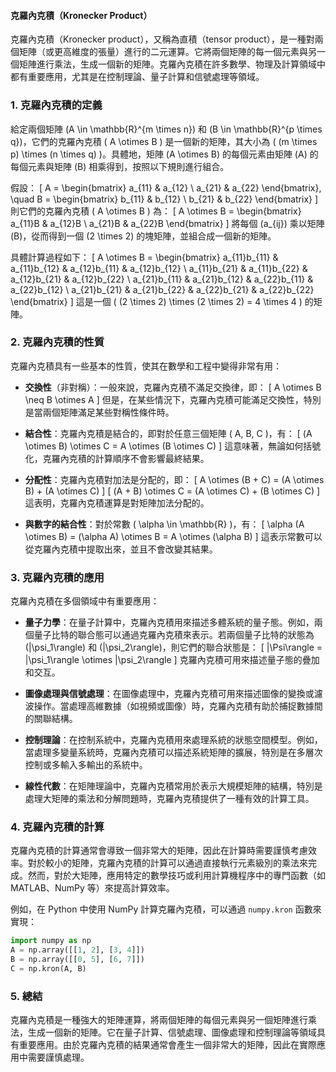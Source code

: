 #### 克羅內克積（Kronecker Product）

克羅內克積（Kronecker product），又稱為直積（tensor product），是一種對兩個矩陣（或更高維度的張量）進行的二元運算。它將兩個矩陣的每一個元素與另一個矩陣進行乘法，生成一個新的矩陣。克羅內克積在許多數學、物理及計算領域中都有重要應用，尤其是在控制理論、量子計算和信號處理等領域。

### 1. **克羅內克積的定義**

給定兩個矩陣 \(A \in \mathbb{R}^{m \times n}\) 和 \(B \in \mathbb{R}^{p \times q}\)，它們的克羅內克積 \( A \otimes B \) 是一個新的矩陣，其大小為 \( (m \times p) \times (n \times q) \)。具體地，矩陣 \(A \otimes B\) 的每個元素由矩陣 \(A\) 的每個元素與矩陣 \(B\) 相乘得到，按照以下規則進行組合。

假設：
\[
A = \begin{bmatrix}
a_{11} & a_{12} \\
a_{21} & a_{22}
\end{bmatrix}, \quad
B = \begin{bmatrix}
b_{11} & b_{12} \\
b_{21} & b_{22}
\end{bmatrix}
\]
則它們的克羅內克積 \( A \otimes B \) 為：
\[
A \otimes B = \begin{bmatrix}
a_{11}B & a_{12}B \\
a_{21}B & a_{22}B
\end{bmatrix}
\]
將每個 \(a_{ij}\) 乘以矩陣 \(B\)，從而得到一個 \(2 \times 2\) 的塊矩陣，並組合成一個新的矩陣。

具體計算過程如下：
\[
A \otimes B = \begin{bmatrix}
a_{11}b_{11} & a_{11}b_{12} & a_{12}b_{11} & a_{12}b_{12} \\
a_{11}b_{21} & a_{11}b_{22} & a_{12}b_{21} & a_{12}b_{22} \\
a_{21}b_{11} & a_{21}b_{12} & a_{22}b_{11} & a_{22}b_{12} \\
a_{21}b_{21} & a_{21}b_{22} & a_{22}b_{21} & a_{22}b_{22}
\end{bmatrix}
\]
這是一個 \( (2 \times 2) \times (2 \times 2) = 4 \times 4 \) 的矩陣。

### 2. **克羅內克積的性質**

克羅內克積具有一些基本的性質，使其在數學和工程中變得非常有用：

- **交換性**（非對稱）：一般來說，克羅內克積不滿足交換律，即：
  \[
  A \otimes B \neq B \otimes A
  \]
  但是，在某些情況下，克羅內克積可能滿足交換性，特別是當兩個矩陣滿足某些對稱性條件時。

- **結合性**：克羅內克積是結合的，即對於任意三個矩陣 \( A, B, C \)，有：
  \[
  (A \otimes B) \otimes C = A \otimes (B \otimes C)
  \]
  這意味著，無論如何括號化，克羅內克積的計算順序不會影響最終結果。

- **分配性**：克羅內克積對加法是分配的，即：
  \[
  A \otimes (B + C) = (A \otimes B) + (A \otimes C)
  \]
  \[
  (A + B) \otimes C = (A \otimes C) + (B \otimes C)
  \]
  這表明，克羅內克積運算是對矩陣加法分配的。

- **與數字的結合性**：對於常數 \( \alpha \in \mathbb{R} \)，有：
  \[
  \alpha (A \otimes B) = (\alpha A) \otimes B = A \otimes (\alpha B)
  \]
  這表示常數可以從克羅內克積中提取出來，並且不會改變其結果。

### 3. **克羅內克積的應用**

克羅內克積在多個領域中有重要應用：

- **量子力學**：在量子計算中，克羅內克積用來描述多體系統的量子態。例如，兩個量子比特的聯合態可以通過克羅內克積來表示。若兩個量子比特的狀態為 \(|\psi_1\rangle\) 和 \(|\psi_2\rangle\)，則它們的聯合狀態是：
  \[
  |\Psi\rangle = |\psi_1\rangle \otimes |\psi_2\rangle
  \]
  克羅內克積可用來描述量子態的疊加和交互。

- **圖像處理與信號處理**：在圖像處理中，克羅內克積可用來描述圖像的變換或濾波操作。當處理高維數據（如視頻或圖像）時，克羅內克積有助於捕捉數據間的關聯結構。

- **控制理論**：在控制系統中，克羅內克積用來處理系統的狀態空間模型。例如，當處理多變量系統時，克羅內克積可以描述系統矩陣的擴展，特別是在多層次控制或多輸入多輸出的系統中。

- **線性代數**：在矩陣理論中，克羅內克積常用於表示大規模矩陣的結構，特別是處理大矩陣的乘法和分解問題時，克羅內克積提供了一種有效的計算工具。

### 4. **克羅內克積的計算**

克羅內克積的計算通常會導致一個非常大的矩陣，因此在計算時需要謹慎考慮效率。對於較小的矩陣，克羅內克積的計算可以通過直接執行元素級別的乘法來完成。然而，對於大矩陣，應用特定的數學技巧或利用計算機程序中的專門函數（如 MATLAB、NumPy 等）來提高計算效率。

例如，在 Python 中使用 NumPy 計算克羅內克積，可以通過 `numpy.kron` 函數來實現：
```python
import numpy as np
A = np.array([[1, 2], [3, 4]])
B = np.array([[0, 5], [6, 7]])
C = np.kron(A, B)
```

### 5. **總結**

克羅內克積是一種強大的矩陣運算，將兩個矩陣的每個元素與另一個矩陣進行乘法，生成一個新的矩陣。它在量子計算、信號處理、圖像處理和控制理論等領域具有重要應用。由於克羅內克積的結果通常會產生一個非常大的矩陣，因此在實際應用中需要謹慎處理。